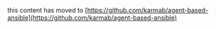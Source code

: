 this content has moved to [https://github.com/karmab/agent-based-ansible](https://github.com/karmab/agent-based-ansible)
